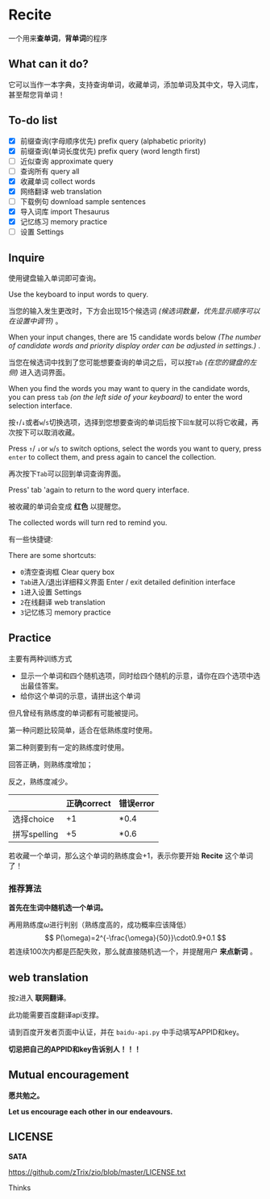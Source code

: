 # Recite

一个用来**查单词**，**背单词**的程序

## **What can it do?**

它可以当作一本字典，支持查询单词，收藏单词，添加单词及其中文，导入词库，甚至帮您背单词！

## **To-do list**

* [x] 前缀查询(字母顺序优先) prefix query (alphabetic priority)
* [x] 前缀查询(单词长度优先) prefix query (word length first)
* [ ] 近似查询 approximate query
* [ ] 查询所有 query all
* [x] 收藏单词 collect words
* [x] 网络翻译 web translation
* [ ] 下载例句 download sample sentences
* [x] 导入词库 import Thesaurus
* [x] 记忆练习 memory practice
* [ ] 设置 Settings

## Inquire

使用键盘输入单词即可查询。

Use the keyboard to input words to query.

当您的输入发生更改时，下方会出现$15$个候选词 *(候选词数量，优先显示顺序可以在设置中调节)* 。

When your input changes, there are $15$ candidate words below *(The number of candidate words and priority display order can be adjusted in settings.)* .

当您在候选词中找到了您可能想要查询的单词之后，可以按`Tab` *(在您的键盘的左侧)* 进入选词界面。

When you find the words you may want to query in the candidate words, you can press `tab` *(on the left side of your keyboard)* to enter the word selection interface.

按`↑`/``↓``或者`w`/`s`切换选项，选择到您想要查询的单词后按下`回车`就可以将它收藏，再次按下可以取消收藏。

Press `↑`​/ `​↓`​or `w`/`s` to switch options, select the words you want to query, press `enter` to collect them, and press again to cancel the collection.

再次按下`Tab`可以回到单词查询界面。

Press' tab 'again to return to the word query interface.

被收藏的单词会变成 **红色** 以提醒您。

The collected words will turn red to remind you.

有一些快捷键:

There are some shortcuts:

* `0`清空查询框 Clear query box
* `Tab`进入/退出详细释义界面 Enter / exit detailed definition interface
* `1`进入设置 Settings
* `2`在线翻译 web translation
* `3`记忆练习 memory practice

## Practice

主要有两种训练方式

* 显示一个单词和四个随机选项，同时给四个随机的示意，请你在四个选项中选出最佳答案。
* 给你这个单词的示意，请拼出这个单词

但凡曾经有熟练度的单词都有可能被提问。

第一种问题比较简单，适合在低熟练度时使用。

第二种则要到有一定的熟练度时使用。

回答正确，则熟练度增加；

反之，熟练度减少。

|              | 正确correct | 错误error |
| ------------ | ----------- | --------- |
| 选择choice   | +1          | *0.4      |
| 拼写spelling | +5          | *0.6      |

若收藏一个单词，那么这个单词的熟练度会+1，表示你要开始 **Recite** 这个单词了！

### 推荐算法

**首先在生词中随机选一个单词。**

再用熟练度$\omega$进行判别（熟练度高的，成功概率应该降低）
$$
P(\omega)=2^{-\frac{\omega}{50}}\cdot0.9+0.1
$$
若连续$100$次内都是匹配失败，那么就直接随机选一个，并提醒用户 **来点新词** 。



## web translation

按`2`进入 **联网翻译**。

此功能需要百度翻译api支撑。

请到百度开发者页面中认证，并在 `baidu-api.py` 中手动填写APPID和key。

**切忌把自己的APPID和key告诉别人！！！**

## **Mutual encouragement**

**愿共勉之。**

**Let us encourage each other in our endeavours.**

## **LICENSE**

**SATA**

https://github.com/zTrix/zio/blob/master/LICENSE.txt

Thinks